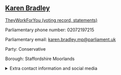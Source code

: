## <a href="https://members.parliament.uk/member/4110/contact">Karen Bradley</a>

<a href="https://www.theyworkforyou.com/mp/24725/karen_bradley/staffordshire_moorlands">TheyWorkForYou (voting record, statements)</a> 

Parliamentary phone number: 02072197215 

Parliamentary email: karen.bradley.mp@parliament.uk 

Party: Conservative 

Borough: Staffordshire Moorlands 

<details><summary>Extra contact information and social media</summary> 
<li>Website: http://www.karenbradley.co.uk/</li>
<li>Twitter:</li>
<li>Constituency office phone number: 01538382421</li>
<li>Constituency office email:</li>
<li>Facebook:</li>
<li>Instagram:</li>
<li>Youtube:</li>
<li>Linkedin:</li>
<li>Government department phone number:</li>
<li>Government department email:</li>
<li>Threads:</li>
<li>Party office phone number:</li>
<li>Party office email:</li>
<li>Tiktok:</li>
</details>